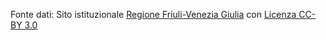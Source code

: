 Fonte dati: Sito istituzionale [Regione Friuli-Venezia Giulia](http://www.usrfvg.gov.it/it/home/menu/uffici/Direzione/Rilevazioni-e-statistiche/index.html) con [Licenza CC-BY 3.0](http://creativecommons.org/licenses/by/3.0/it/)

